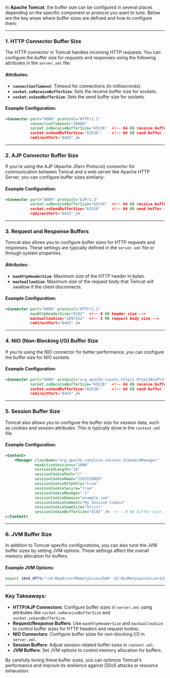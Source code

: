 In **Apache Tomcat**, the buffer size can be configured in several places depending on the specific component or protocol you want to tune. Below are the key areas where buffer sizes are defined and how to configure them:

---

### 1. **HTTP Connector Buffer Size**
The HTTP connector in Tomcat handles incoming HTTP requests. You can configure the buffer size for requests and responses using the following attributes in the `server.xml` file:

#### Attributes:
- **`connectionTimeout`**: Timeout for connections (in milliseconds).
- **`socket.soReceiveBufferSize`**: Sets the receive buffer size for sockets.
- **`socket.soSendBufferSize`**: Sets the send buffer size for sockets.

#### Example Configuration:
```xml
<Connector port="8080" protocol="HTTP/1.1"
           connectionTimeout="20000"
           socket.soReceiveBufferSize="65536"  <!-- 64 KB receive buffer -->
           socket.soSendBufferSize="65536"     <!-- 64 KB send buffer -->
           redirectPort="8443" />
```

---

### 2. **AJP Connector Buffer Size**
If you're using the AJP (Apache JServ Protocol) connector for communication between Tomcat and a web server like Apache HTTP Server, you can configure buffer sizes similarly:

#### Example Configuration:
```xml
<Connector port="8009" protocol="AJP/1.3"
           socket.soReceiveBufferSize="65536"  <!-- 64 KB receive buffer -->
           socket.soSendBufferSize="65536"     <!-- 64 KB send buffer -->
           redirectPort="8443" />
```

---

### 3. **Request and Response Buffers**
Tomcat also allows you to configure buffer sizes for HTTP requests and responses. These settings are typically defined in the `server.xml` file or through system properties.

#### Attributes:
- **`maxHttpHeaderSize`**: Maximum size of the HTTP header in bytes.
- **`maxSwallowSize`**: Maximum size of the request body that Tomcat will swallow if the client disconnects.

#### Example Configuration:
```xml
<Connector port="8080" protocol="HTTP/1.1"
           maxHttpHeaderSize="8192"  <!-- 8 KB header size -->
           maxSwallowSize="2097152"  <!-- 2 MB request body size -->
           redirectPort="8443" />
```

---

### 4. **NIO (Non-Blocking I/O) Buffer Size**
If you're using the NIO connector for better performance, you can configure the buffer size for NIO sockets.

#### Example Configuration:
```xml
<Connector port="8080" protocol="org.apache.coyote.http11.Http11NioProtocol"
           socket.soReceiveBufferSize="65536"  <!-- 64 KB receive buffer -->
           socket.soSendBufferSize="65536"     <!-- 64 KB send buffer -->
           redirectPort="8443" />
```

---

### 5. **Session Buffer Size**
Tomcat also allows you to configure the buffer size for session data, such as cookies and session attributes. This is typically done in the `context.xml` file.

#### Example Configuration:
```xml
<Context>
    <Manager className="org.apache.catalina.session.StandardManager"
             maxActiveSessions="1000"
             sessionIdLength="16"
             sessionCookiePath="/"
             sessionCookieName="JSESSIONID"
             sessionCookieHttpOnly="true"
             sessionCookieSecure="true"
             sessionCookieMaxAge="-1"
             sessionCookieDomain="example.com"
             sessionCookieComment="My Session Cookie"
             sessionCookieSameSite="Strict"
             sessionCookieBufferSize="8192" />  <!-- 8 KB buffer size for session cookies -->
</Context>
```

---

### 6. **JVM Buffer Size**
In addition to Tomcat-specific configurations, you can also tune the JVM buffer sizes by setting JVM options. These settings affect the overall memory allocation for buffers.

#### Example JVM Options:
```bash
export JAVA_OPTS="-XX:MaxDirectMemorySize=256M -XX:MaxMetaspaceSize=128M"
```

---

### Key Takeaways:
- **HTTP/AJP Connectors**: Configure buffer sizes in `server.xml` using attributes like `socket.soReceiveBufferSize` and `socket.soSendBufferSize`.
- **Request/Response Buffers**: Use `maxHttpHeaderSize` and `maxSwallowSize` to control buffer sizes for HTTP headers and request bodies.
- **NIO Connectors**: Configure buffer sizes for non-blocking I/O in `server.xml`.
- **Session Buffers**: Adjust session-related buffer sizes in `context.xml`.
- **JVM Buffers**: Set JVM options to control memory allocation for buffers.

By carefully tuning these buffer sizes, you can optimize Tomcat's performance and improve its resilience against DDoS attacks or resource exhaustion.